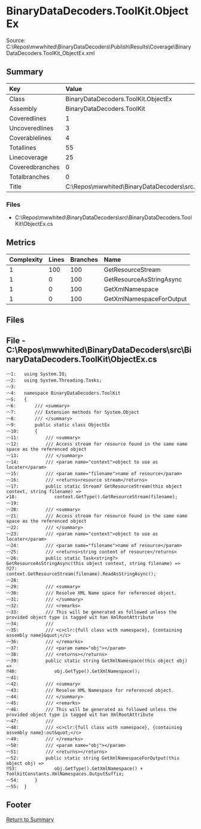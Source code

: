﻿
# BinaryDataDecoders.ToolKit.ObjectEx
Source: C:\Repos\mwwhited\BinaryDataDecoders\Publish\Results\Coverage\BinaryDataDecoders.ToolKit_ObjectEx.xml

## Summary

| Key                  | Value                                                            |
| :------------------- | :--------------------------------------------------------------- |
| Class                | BinaryDataDecoders.ToolKit.ObjectEx                          | 
| Assembly             | BinaryDataDecoders.ToolKit                                   | 
| Coveredlines         | 1                                                            | 
| Uncoveredlines       | 3                                                            | 
| Coverablelines       | 4                                                            | 
| Totallines           | 55                                                           | 
| Linecoverage         | 25                                                           | 
| Coveredbranches      | 0                                                            | 
| Totalbranches        | 0                                                            | 
| Title                | C:\Repos\mwwhited\BinaryDataDecoders\src\..\src\BinaryDataDe | 

### Files
 * C:\Repos\mwwhited\BinaryDataDecoders\src\BinaryDataDecoders.ToolKit\ObjectEx.cs

## Metrics

| Complexity | Lines | Branches | Name                                          |
| :--------- | :---- | :------- | :-------------------------------------------- |
| 1          | 100   | 100      | GetResourceStream | 
| 1          | 0     | 100      | GetResourceAsStringAsync | 
| 1          | 0     | 100      | GetXmlNamespace | 
| 1          | 0     | 100      | GetXmlNamespaceForOutput | 
## Files

## File - C:\Repos\mwwhited\BinaryDataDecoders\src\BinaryDataDecoders.ToolKit\ObjectEx.cs

```CSharp
〰1:   using System.IO;
〰2:   using System.Threading.Tasks;
〰3:   
〰4:   namespace BinaryDataDecoders.ToolKit
〰5:   {
〰6:       /// <summary>
〰7:       /// Extension methods for System.Object
〰8:       /// </summary>
〰9:       public static class ObjectEx
〰10:      {
〰11:          /// <summary>
〰12:          /// Access stream for resource found in the same name space as the referenced object
〰13:          /// </summary>
〰14:          /// <param name="context">object to use as locater</param>
〰15:          /// <param name="filename">name of resource</param>
〰16:          /// <returns>resource stream</returns>
〰17:          public static Stream? GetResourceStream(this object context, string filename) =>
✔18:              context.GetType().GetResourceStream(filename);
〰19:  
〰20:          /// <summary>
〰21:          /// Access stream for resource found in the same name space as the referenced object
〰22:          /// </summary>
〰23:          /// <param name="context">object to use as locater</param>
〰24:          /// <param name="filename">name of resource</param>
〰25:          /// <returns>string content of resource</returns>
〰26:          public static Task<string?> GetResourceAsStringAsync(this object context, string filename) =>
‼27:              context.GetResourceStream(filename).ReadAsStringAsync();
〰28:  
〰29:          /// <summary>
〰30:          /// Resolve XML Name space for referenced object.
〰31:          /// </summary>
〰32:          /// <remarks>
〰33:          /// This will be generated as followed unless the provided object type is tagged wit han XmlRootAttribute
〰34:          ///
〰35:          /// <c>clr:{full class with namespace}, {containing assembly name}&quot;</c>
〰36:          /// </remarks>
〰37:          /// <param name="obj"></param>
〰38:          /// <returns></returns>
〰39:          public static string GetXmlNamespace(this object obj) =>
‼40:              obj.GetType().GetXmlNamespace();
〰41:  
〰42:          /// <summary>
〰43:          /// Resolve XML Namespace for referenced object.
〰44:          /// </summary>
〰45:          /// <remarks>
〰46:          /// This will be generated as followed unless the provided object type is tagged wit han XmlRootAttribute
〰47:          ///
〰48:          /// <c>clr:{full class with namespace}, {containing assembly name}:out&quot;</c>
〰49:          /// </remarks>
〰50:          /// <param name="obj"></param>
〰51:          /// <returns></returns>
〰52:          public static string GetXmlNamespaceForOutput(this object obj) =>
‼53:              obj.GetType().GetXmlNamespace() + ToolkitConstants.XmlNamespaces.OutputSuffix;
〰54:      }
〰55:  }

```
## Footer 
[Return to Summary](Summary.md)

